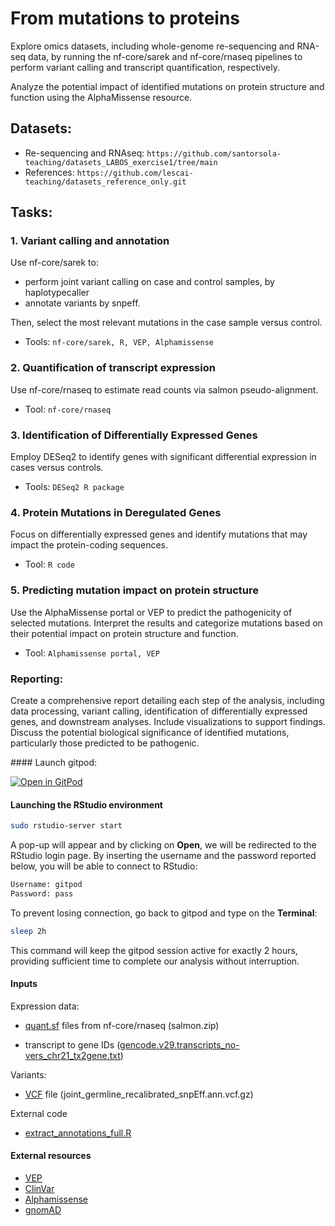 # From mutations to proteins

Explore omics datasets, including whole-genome re-sequencing and RNA-seq data, by running the nf-core/sarek and nf-core/rnaseq pipelines to perform variant calling and transcript quantification, respectively.

Analyze the potential impact of identified mutations on protein structure and function using the AlphaMissense resource.


## Datasets:

- Re-sequencing and RNAseq: ```https://github.com/santorsola-teaching/datasets_LABOS_exercise1/tree/main```
- References: ```https://github.com/lescai-teaching/datasets_reference_only.git```


## Tasks:

### 1. Variant calling and annotation

Use nf-core/sarek to:
- perform  joint variant calling on case and control samples, by haplotypecaller 
- annotate variants by snpeff. 

Then, select the most relevant mutations in the case sample versus control.

- Tools: ```nf-core/sarek, R, VEP, Alphamissense```


### 2. Quantification of transcript expression

Use nf-core/rnaseq to estimate read counts via salmon pseudo-alignment.


- Tool: ```nf-core/rnaseq```


### 3. Identification of Differentially Expressed Genes

Employ DESeq2 to identify genes with significant differential expression in cases versus controls.

- Tools: ```DESeq2 R package```


### 4. Protein Mutations in Deregulated Genes


Focus on differentially expressed genes and identify mutations that may impact the protein-coding sequences.

- Tool: ```R code```


### 5. Predicting mutation impact on protein structure

Use the AlphaMissense portal or VEP to predict the pathogenicity of selected mutations.
Interpret the results and categorize mutations based on their potential impact on protein structure and function.

- Tool: ```Alphamissense portal, VEP```

### Reporting:

Create a comprehensive report detailing each step of the analysis, including data processing, variant calling, identification of differentially expressed genes, and downstream analyses. 
Include visualizations to support findings. 
Discuss the potential biological significance of identified mutations, particularly those predicted to be pathogenic.


#### Launch gitpod:

[![Open in GitPod](https://img.shields.io/badge/Gitpod-%20Open%20in%20Gitpod-908a85?logo=gitpod)](https://gitpod.io/#https://github.com/santorsola-teaching/nf-core-gitpod-run)



#### Launching the RStudio environment


```bash
sudo rstudio-server start
```

A pop-up will appear and by clicking on **Open**, we will be redirected to the RStudio login page. By inserting the username and the password reported below, you will be able to connect to RStudio:

```bash
Username: gitpod
Password: pass
```

To prevent losing connection, go back to gitpod and type on the **Terminal**:

```bash
sleep 2h
```

This command will keep the gitpod session active for exactly 2 hours, providing sufficient time to complete our analysis without interruption.


#### Inputs

Expression data:
- [quant.sf](https://github.com/santorsola-teaching/class-lab-adv-omics/tree/main/L19_from_mutation_to_protein/quant_datasets_ex1) files from nf-core/rnaseq (salmon.zip)

- transcript to gene IDs ([gencode.v29.transcripts_no-vers_chr21_tx2gene.txt](https://github.com/lescai-teaching/datasets_reference_only/blob/main/trascriptome/gencode.v29.transcripts_no-vers_chr21_tx2gene.txt))

Variants:
- [VCF](https://github.com/santorsola-teaching/class-lab-adv-omics/tree/main/L19_from_mutation_to_protein/vcf_datasets_ex1/) file (joint_germline_recalibrated_snpEff.ann.vcf.gz)
    
External code 
- [extract_annotations_full.R](https://github.com/santorsola-teaching/class-lab-adv-omics/blob/129ee4ce31dca55bf677f3e93ef489348370eda3/L05_reseq_prior_reporting/code/extract_annotations_full.R)



#### External resources

- [VEP](https://www.ensembl.org/Tools/VEP)
- [ClinVar](https://www.ncbi.nlm.nih.gov/clinvar/)
- [Alphamissense](https://alphamissense.hegelab.org/)
- [gnomAD](https://gnomad.broadinstitute.org/)


